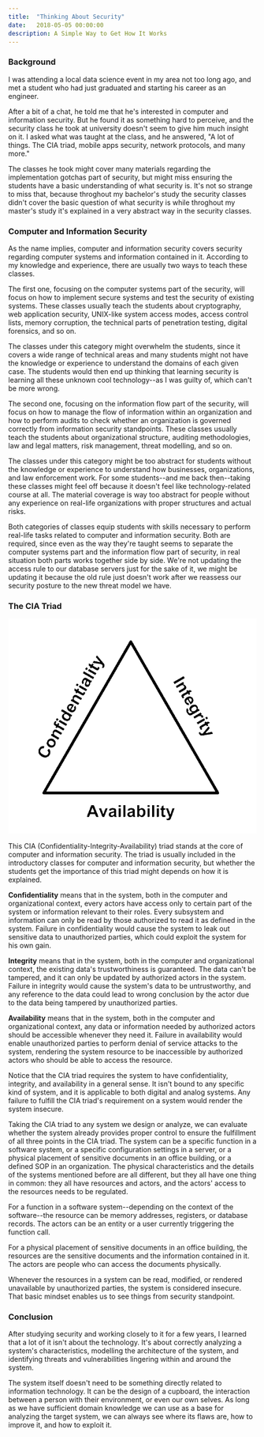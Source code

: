 ```yaml
---
title:  "Thinking About Security"
date:   2018-05-05 00:00:00
description: A Simple Way to Get How It Works
---
```


### Background

I was attending a local data science event in my area not too long ago, and met a student who had just graduated and starting his career as an engineer.

After a bit of a chat, he told me that he's interested in computer and information security. But he found it as something hard to perceive, and the security class he took at university doesn't seem to give him much insight on it. I asked what was taught at the class, and he answered, "A lot of things. The CIA triad, mobile apps security, network protocols, and many more."

The classes he took might cover many materials regarding the implementation gotchas part of security, but might miss ensuring the students have a basic understanding of what security is. It's not so strange to miss that, because throghout my bachelor's study the security classes didn't cover the basic question of what security is while throghout my master's study it's explained in a very abstract way in the security classes.

### Computer and Information Security

As the name implies, computer and information security covers security regarding computer systems and information contained in it. According to my knowledge and experience, there are usually two ways to teach these classes.

The first one, focusing on the computer systems part of the security, will focus on how to implement secure systems and test the security of existing systems. These classes usually teach the students about cryptography, web application security, UNIX-like system access modes, access control lists, memory corruption, the technical parts of penetration testing, digital forensics, and so on.

The classes under this category might overwhelm the students, since it covers a wide range of technical areas and many students might not have the knowledge or experience to understand the domains of each given case. The students would then end up thinking that learning security is learning all these unknown cool technology--as I was guilty of, which can't be more wrong.

The second one, focusing on the information flow part of the security, will focus on how to manage the flow of information within an organization and how to perform audits to check whether an organization is governed correctly from information security standpoints. These classes usually teach the students about organizational structure, auditing methodologies, law and legal matters, risk management, threat modelling, and so on.

The classes under this category might be too abstract for students without the knowledge or experience to understand how businesses, organizations, and law enforcement work. For some students--and me back then--taking these classes might feel off because it doesn't feel like technology-related course at all. The material coverage is way too abstract for people without any experience on real-life organizations with proper structures and actual risks.

Both categories of classes equip students with skills necessary to perform real-life tasks related to computer and information security. Both are required, since even as the way they're taught seems to separate the computer systems part and the information flow part of security, in real situation both parts works together side by side. We're not updating the access rule to our database servers just for the sake of it, we might be updating it because the old rule just doesn't work after we reassess our security posture to the new threat model we have.

### The CIA Triad

![CIA Triad](/assets/images/posts/cia-triad.gif)

This CIA (Confidentiality-Integrity-Availability) triad stands at the core of computer and information security. The triad is usually included in the introductory classes for computer and information security, but whether the students get the importance of this triad might depends on how it is explained.

**Confidentiality** means that in the system, both in the computer and organizational context, every actors have access only to certain part of the system or information relevant to their roles. Every subsystem and information can only be read by those authorized to read it as defined in the system. Failure in confidentiality would cause the system to leak out sensitive data to unauthorized parties, which could exploit the system for his own gain.

**Integrity** means that in the system, both in the computer and organizational context, the existing data's trustworthiness is guaranteed. The data can't be tampered, and it can only be updated by authorized actors in the system. Failure in integrity would cause the system's data to be untrustworthy, and any reference to the data could lead to wrong conclusion by the actor due to the data being tampered by unauthorized parties.

**Availability** means that in the system, both in the computer and organizational context, any data or information needed by authorized actors should be accessible whenever they need it. Failure in availability would enable unauthorized parties to perform denial of service attacks to the system, rendering the system resource to be inaccessible by authorized actors who should be able to access the resource.

Notice that the CIA triad requires the system to have confidentiality, integrity, and availability in a general sense. It isn't bound to any specific kind of system, and it is applicable to both digital and analog systems. Any failure to fulfill the CIA triad's requirement on a system would render the system insecure.

Taking the CIA triad to any system we design or analyze, we can evaluate whether the system already provides proper control to ensure the fulfillment of all three points in the CIA triad. The system can be a specific function in a software system, or a specific configuration settings in a server, or a physical placement of sensitive documents in an office building, or a defined SOP in an organization. The physical characteristics and the details of the systems mentioned before are all different, but they all have one thing in common: they all have resources and actors, and the actors' access to the resources needs to be regulated.

For a function in a software system--depending on the context of the software--the resource can be memory addresses, registers, or database records. The actors can be an entity or a user currently triggering the function call.

For a physical placement of sensitive documents in an office building, the resources are the sensitive documents and the information contained in it. The actors are people who can access the documents physically.

Whenever the resources in a system can be read, modified, or rendered unavailable by unauthorized parties, the system is considered insecure. That basic mindset enables us to see things from security standpoint.

### Conclusion

After studying security and working closely to it for a few years, I learned that a lot of it isn't about the technology. It's about correctly analyzing a system's characteristics, modelling the architecture of the system, and identifying threats and vulnerabilities lingering within and around the system.

The system itself doesn't need to be something directly related to information technology. It can be the design of a cupboard, the interaction between a person with their environment, or even our own selves. As long as we have sufficient domain knowledge we can use as a base for analyzing the target system, we can always see where its flaws are, how to improve it, and how to exploit it.